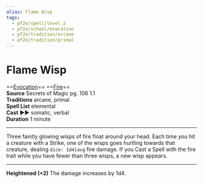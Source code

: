 ```yaml
---
alias: Flame Wisp
tags:
  - pf2e/spell/level_2
  - pf2e/school/evocation
  - pf2e/tradition/arcane
  - pf2e/tradition/primal
---
```


# Flame Wisp

==[Evocation](Evocation.md)== ==[Fire](Fire.md)==  
__Source__ Secrets of Magic pg. 106 1.1  
**Traditions** arcane, primal  
**Spell List** elemental  
**Cast** ►► somatic, verbal  
**Duration** 1 minute

---

Three faintly glowing wisps of fire float around your head. Each time you hit a creature with a Strike, one of the wisps goes hurtling towards that creature, dealing `dice: 1d4|avg` fire damage. If you Cast a Spell with the fire trait while you have fewer than three wisps, a new wisp appears.

<hr>

**Heightened (+2)** The damage increases by 1d4.
